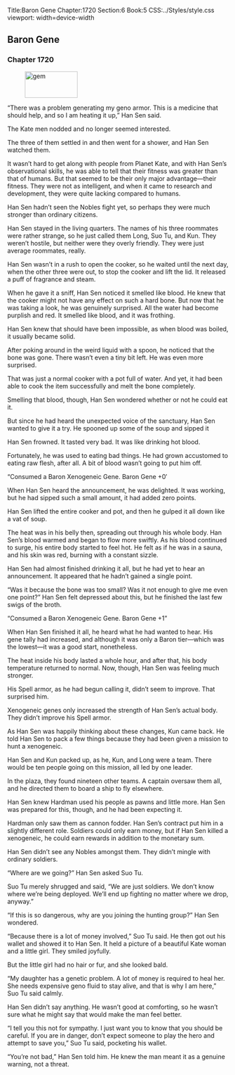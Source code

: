 Title:Baron Gene 
Chapter:1720 
Section:6 
Book:5 
CSS:../Styles/style.css 
viewport: width=device-width
  
## Baron Gene
### Chapter 1720 
<figure>
	<img src="../Images/gem.gif" alt="gem" id="gem" width="120" height="60" />
</figure>
  

  
  “There was a problem generating my geno armor. This is a medicine that should help, and so I am heating it up,” Han Sen said.

The Kate men nodded and no longer seemed interested.

The three of them settled in and then went for a shower, and Han Sen watched them.

It wasn’t hard to get along with people from Planet Kate, and with Han Sen’s observational skills, he was able to tell that their fitness was greater than that of humans. But that seemed to be their only major advantage—their fitness. They were not as intelligent, and when it came to research and development, they were quite lacking compared to humans.

Han Sen hadn’t seen the Nobles fight yet, so perhaps they were much stronger than ordinary citizens.

Han Sen stayed in the living quarters. The names of his three roommates were rather strange, so he just called them Long, Suo Tu, and Kun. They weren’t hostile, but neither were they overly friendly. They were just average roommates, really.

Han Sen wasn’t in a rush to open the cooker, so he waited until the next day, when the other three were out, to stop the cooker and lift the lid. It released a puff of fragrance and steam.

When he gave it a sniff, Han Sen noticed it smelled like blood. He knew that the cooker might not have any effect on such a hard bone. But now that he was taking a look, he was genuinely surprised. All the water had become purplish and red. It smelled like blood, and it was frothing.

Han Sen knew that should have been impossible, as when blood was boiled, it usually became solid.

After poking around in the weird liquid with a spoon, he noticed that the bone was gone. There wasn’t even a tiny bit left. He was even more surprised.

That was just a normal cooker with a pot full of water. And yet, it had been able to cook the item successfully and melt the bone completely.

Smelling that blood, though, Han Sen wondered whether or not he could eat it.

But since he had heard the unexpected voice of the sanctuary, Han Sen wanted to give it a try. He spooned up some of the soup and sipped it

Han Sen frowned. It tasted very bad. It was like drinking hot blood.

Fortunately, he was used to eating bad things. He had grown accustomed to eating raw flesh, after all. A bit of blood wasn’t going to put him off.

“Consumed a Baron Xenogeneic Gene. Baron Gene +0′

When Han Sen heard the announcement, he was delighted. It was working, but he had sipped such a small amount, it had added zero points.

Han Sen lifted the entire cooker and pot, and then he gulped it all down like a vat of soup.

The heat was in his belly then, spreading out through his whole body. Han Sen’s blood warmed and began to flow more swiftly. As his blood continued to surge, his entire body started to feel hot. He felt as if he was in a sauna, and his skin was red, burning with a constant sizzle.

Han Sen had almost finished drinking it all, but he had yet to hear an announcement. It appeared that he hadn’t gained a single point.

“Was it because the bone was too small? Was it not enough to give me even one point?” Han Sen felt depressed about this, but he finished the last few swigs of the broth.

“Consumed a Baron Xenogeneic Gene. Baron Gene +1”

When Han Sen finished it all, he heard what he had wanted to hear. His gene tally had increased, and although it was only a Baron tier—which was the lowest—it was a good start, nonetheless.

The heat inside his body lasted a whole hour, and after that, his body temperature returned to normal. Now, though, Han Sen was feeling much stronger.

His Spell armor, as he had begun calling it, didn’t seem to improve. That surprised him.

Xenogeneic genes only increased the strength of Han Sen’s actual body. They didn’t improve his Spell armor.

As Han Sen was happily thinking about these changes, Kun came back. He told Han Sen to pack a few things because they had been given a mission to hunt a xenogeneic.

Han Sen and Kun packed up, as he, Kun, and Long were a team. There would be ten people going on this mission, all led by one leader.

In the plaza, they found nineteen other teams. A captain oversaw them all, and he directed them to board a ship to fly elsewhere.

Han Sen knew Hardman used his people as pawns and little more. Han Sen was prepared for this, though, and he had been expecting it.

Hardman only saw them as cannon fodder. Han Sen’s contract put him in a slightly different role. Soldiers could only earn money, but if Han Sen killed a xenogeneic, he could earn rewards in addition to the monetary sum.

Han Sen didn’t see any Nobles amongst them. They didn’t mingle with ordinary soldiers.

“Where are we going?” Han Sen asked Suo Tu.

Suo Tu merely shrugged and said, “We are just soldiers. We don’t know where we’re being deployed. We’ll end up fighting no matter where we drop, anyway.”

“If this is so dangerous, why are you joining the hunting group?” Han Sen wondered.

“Because there is a lot of money involved,” Suo Tu said. He then got out his wallet and showed it to Han Sen. It held a picture of a beautiful Kate woman and a little girl. They smiled joyfully.

But the little girl had no hair or fur, and she looked bald.

“My daughter has a genetic problem. A lot of money is required to heal her. She needs expensive geno fluid to stay alive, and that is why I am here,” Suo Tu said calmly.

Han Sen didn’t say anything. He wasn’t good at comforting, so he wasn’t sure what he might say that would make the man feel better.

“I tell you this not for sympathy. I just want you to know that you should be careful. If you are in danger, don’t expect someone to play the hero and attempt to save you,” Suo Tu said, pocketing his wallet.

“You’re not bad,” Han Sen told him. He knew the man meant it as a genuine warning, not a threat.
